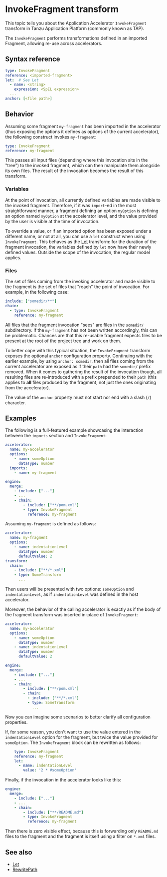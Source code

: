 # InvokeFragment transform

This topic tells you about the Application Accelerator `InvokeFragment` transform in Tanzu Application Platform (commonly known as TAP).

The `InvokeFragment` performs transformations defined in an imported Fragment,
allowing re-use across accelerators.

## <a id="syntax-ref"></a>Syntax reference

```yaml
type: InvokeFragment
reference: <imported-fragment>
let:  # See Let
  - name: <string>
    expression: <SpEL expression>
  ...
anchor: [<file path>]
```

## <a id="behavior"></a>Behavior

Assuming some fragment `my-fragment` has been imported in the accelerator
(thus exposing the options it defines as options of the current accelerator),
the following construct invokes `my-fragment`:

```yaml
type: InvokeFragment
reference: my-fragment
```

This passes all input files (depending where this invocation sits in the "tree") to
the invoked fragment, which can then manipulate them alongside its own files. The
result of the invocation becomes the result of this transform.

### <a id="variables"></a>Variables

At the point of invocation, all currently defined variables are made visible
to the invoked fragment. Therefore, if it was `import`-ed in the most straightforward
manner, a fragment defining an option `myOption` is defining an option named
`myOption` at the accelerator level, and the value provided by the user is visible at the time of invocation.

To override a value, or if an imported option has been exposed under a different name,
or not at all, you can use a `let` construct when using `InvokeFragment`.
This behaves as the [Let](let.md) transform: for the duration of the fragment
invocation, the variables defined by `let` now have their newly defined values.
Outside the scope of the invocation, the regular model applies.

### <a id="files"></a>Files

The set of files coming from the invoking accelerator and made visible to
the fragment is the set of files that "reach" the point of invocation.
For example, in the following case:

```yaml
include: ["somedir/**"]
chain:
  - type: InvokeFragment
    reference: my-fragment
```

All files that the fragment invocation "sees" are files in the `somedir/` subdirectory.
If the `my-fragment` has not been written accordingly, this can be problematic.
Chances are that this re-usable fragment expects files to be present at the root of
the project tree and work on them.

To better cope with this typical situation, the `InvokeFragment` transform
exposes the optional `anchor` configuration property. Continuing with the earlier example,
by using `anchor: somedir`, then all files coming from the current accelerator
are exposed as if their `path` had the `somedir/` prefix removed. When it comes
to gathering the result of the invocation though, all resulting files are re-introduced
with a prefix prepended to their `path` (this applies to **all** files produced by
the fragment, not just the ones originating from the accelerator).

The value of the `anchor` property must not start nor end with a slash (`/`) character.

## <a id="examples"></a>Examples

The following is a full-featured example showcasing the interaction between
the `imports` section and `InvokeFragment`:

```yaml
accelerator:
  name: my-accelerator
  options:
    - name: someOption
      dataType: number
  imports:
    - name: my-fragment

engine:
  merge:
    - include: ["..."]
    - ...
    - chain:
        - include: ["**/pom.xml"]
        - type: InvokeFragment
          reference: my-fragment
```

Assuming `my-fragment` is defined as follows:

```yaml
accelerator:
  name: my-fragment
  options:
    - name: indentationLevel
      dataType: number
      defaultValue: 2
transform:
  chain:
    - include: ["**/*.xml"]
    - type: SomeTransform
      ...
```

Then users will be presented with two options: `someOption` and `indentationLevel`,
as if `indentationLevel` was defined in the host accelerator.

Moreover, the behavior of the calling accelerator is exactly as if the body
of the fragment transform was inserted in-place of `InvokeFragment`:

```yaml
accelerator:
  name: my-accelerator
  options:
    - name: someOption
      dataType: number
    - name: indentationLevel
      dataType: number
      defaultValue: 2

engine:
  merge:
    - include: ["..."]
    - ...
    - chain:
        - include: ["**/pom.xml"]
        - chain:
          - include: ["**/*.xml"]
          - type: SomeTransform
            ...

```

Now you can imagine some scenarios to better clarify all configuration properties.

If, for some reason, you don't want to use the value entered in the `indentationLevel` option for
the fragment, but twice the value provided for `someOption`.
The `InvokeFragment` block can be rewritten as follows:

```yaml
    type: InvokeFragment
    reference: my-fragment
    let:
      - name: indentationLevel
        value: '2 * #someOption'
```

Finally, if the invocation in the accelerator looks like this:

```yaml
engine:
  merge:
    - include: ["..."]
    - ...
    - chain:
        - include: ["**/README.md"]
        - type: InvokeFragment
          reference: my-fragment

```

Then there is zero visible effect, because this is
forwarding only `README.md` files to the fragment and the fragment is itself
using a filter on `*.xml` files.

## See also

- [Let](let.md)
- [RewritePath](rewrite-path.md)
